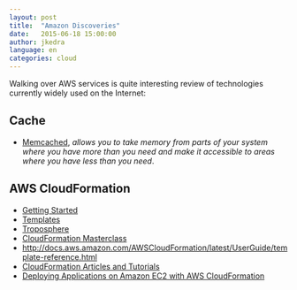 ```yaml
---
layout: post
title:  "Amazon Discoveries"
date:   2015-06-18 15:00:00
author: jkedra
language: en
categories: cloud
---
```

Walking over AWS services is quite interesting review of technologies
currently widely used on the Internet:

## Cache ##

*  [Memcached](http://memcached.org/about), _allows you to take memory
   from parts of your system where you have more than you need
   and make it accessible to areas where you have less than you need_.

## AWS CloudFormation ##

* [Getting Started](http://aws.amazon.com/cloudformation/getting-started/)
* [Templates](http://aws.amazon.com/cloudformation/aws-cloudformation-templates/)
* [Troposphere](https://github.com/cloudtools/troposphere)
* [CloudFormation Masterclass](https://www.youtube.com/watch?v=6R44BADNJA8)
* <http://docs.aws.amazon.com/AWSCloudFormation/latest/UserGuide/template-reference.html>
* [CloudFormation Articles and Tutorials](http://aws.amazon.com/cloudformation/aws-cloudformation-articles-and-tutorials/)
* [Deploying Applications on Amazon EC2 with AWS CloudFormation](http://docs.aws.amazon.com/AWSCloudFormation/latest/UserGuide/deploying.applications.html)

[lsblk-aws]: http://docs.aws.amazon.com/AWSEC2/latest/UserGuide/instance-store-swap-volumes.html
[lsblk-man]: http://manpages.ubuntu.com/manpages/raring/man8/lsblk.8.html
[lsblk-rh]: https://access.redhat.com/documentation/en-US/Red_Hat_Enterprise_Linux/6/html/Deployment_Guide/s1-sysinfo-filesystems.html

